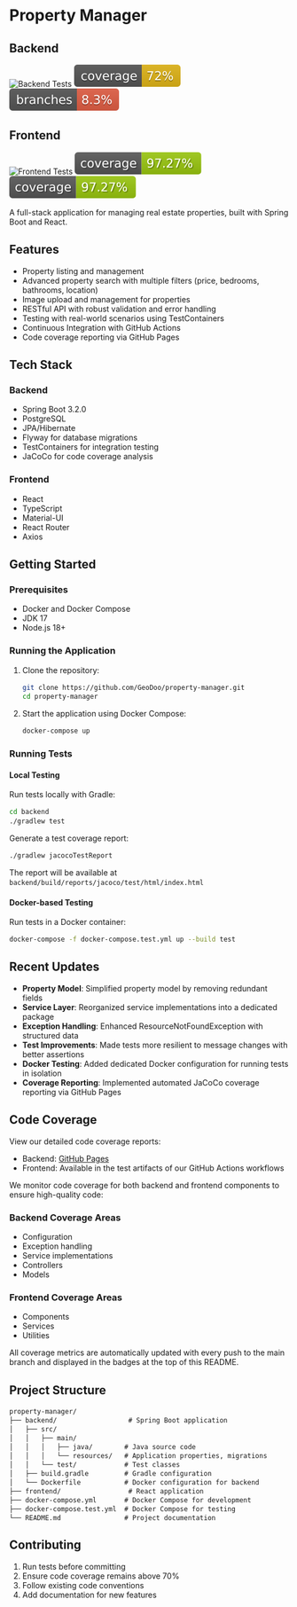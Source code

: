 # Property Manager

## Backend
![Backend Tests](https://github.com/GeoDoo/property-manager/actions/workflows/backend.yml/badge.svg)
![Backend Coverage](https://github.com/GeoDoo/property-manager/blob/main/.github/badges/jacoco.svg)
![Backend Branches](https://github.com/GeoDoo/property-manager/blob/main/.github/badges/branches.svg)

## Frontend
![Frontend Tests](https://github.com/GeoDoo/property-manager/actions/workflows/frontend.yml/badge.svg)
![Frontend Coverage](https://github.com/GeoDoo/property-manager/blob/main/.github/badges/frontend-coverage.svg)
![Frontend Branches](https://github.com/GeoDoo/property-manager/blob/main/.github/badges/frontend-branches.svg)

A full-stack application for managing real estate properties, built with Spring Boot and React.

## Features

- Property listing and management
- Advanced property search with multiple filters (price, bedrooms, bathrooms, location)
- Image upload and management for properties
- RESTful API with robust validation and error handling
- Testing with real-world scenarios using TestContainers
- Continuous Integration with GitHub Actions
- Code coverage reporting via GitHub Pages

## Tech Stack

### Backend
- Spring Boot 3.2.0
- PostgreSQL
- JPA/Hibernate
- Flyway for database migrations
- TestContainers for integration testing
- JaCoCo for code coverage analysis

### Frontend
- React
- TypeScript
- Material-UI
- React Router
- Axios

## Getting Started

### Prerequisites

- Docker and Docker Compose
- JDK 17
- Node.js 18+

### Running the Application

1. Clone the repository:
   ```bash
   git clone https://github.com/GeoDoo/property-manager.git
   cd property-manager
   ```

2. Start the application using Docker Compose:
   ```bash
   docker-compose up
   ```

### Running Tests

#### Local Testing

Run tests locally with Gradle:

```bash
cd backend
./gradlew test
```

Generate a test coverage report:

```bash
./gradlew jacocoTestReport
```

The report will be available at `backend/build/reports/jacoco/test/html/index.html`

#### Docker-based Testing

Run tests in a Docker container:

```bash
docker-compose -f docker-compose.test.yml up --build test
```

## Recent Updates

- **Property Model**: Simplified property model by removing redundant fields
- **Service Layer**: Reorganized service implementations into a dedicated package
- **Exception Handling**: Enhanced ResourceNotFoundException with structured data
- **Test Improvements**: Made tests more resilient to message changes with better assertions
- **Docker Testing**: Added dedicated Docker configuration for running tests in isolation
- **Coverage Reporting**: Implemented automated JaCoCo coverage reporting via GitHub Pages

## Code Coverage

View our detailed code coverage reports:
- Backend: [GitHub Pages](https://geodoo.github.io/property-manager/)
- Frontend: Available in the test artifacts of our GitHub Actions workflows

We monitor code coverage for both backend and frontend components to ensure high-quality code:

### Backend Coverage Areas
- Configuration
- Exception handling
- Service implementations
- Controllers
- Models

### Frontend Coverage Areas
- Components
- Services
- Utilities

All coverage metrics are automatically updated with every push to the main branch and displayed in the badges at the top of this README.

## Project Structure

```
property-manager/
├── backend/                  # Spring Boot application
│   ├── src/
│   │   ├── main/
│   │   │   ├── java/        # Java source code
│   │   │   └── resources/   # Application properties, migrations
│   │   └── test/            # Test classes
│   ├── build.gradle         # Gradle configuration
│   └── Dockerfile           # Docker configuration for backend
├── frontend/                 # React application
├── docker-compose.yml       # Docker Compose for development
├── docker-compose.test.yml  # Docker Compose for testing
└── README.md                # Project documentation
```

## Contributing

1. Run tests before committing
2. Ensure code coverage remains above 70%
3. Follow existing code conventions
4. Add documentation for new features
